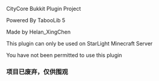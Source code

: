 CityCore Bukkit Plugin Project


Powered By TabooLib 5


Made by Helan_XingChen


This plugin can only be used on StarLight Minecraft Server


You have not been permitted to use this plugin


### 项目已废弃，仅供围观

